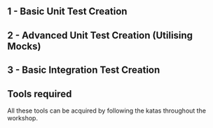 ## 1 - Basic Unit Test Creation 
## 2 - Advanced Unit Test Creation (Utilising Mocks)
## 3 - Basic Integration Test Creation

## Tools required
All these tools can be acquired by following the katas throughout the workshop.

